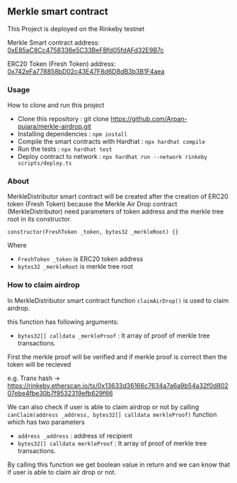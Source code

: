 ## Merkle smart contract

This Project is deployed on the Rinkeby testnet

Merkle Smart contract address: [0xE85aC8Cc4758336e5C33BeFBfd05fdAFd32E9B7c](https://rinkeby.etherscan.io/address/0xE85aC8Cc4758336e5C33BeFBfd05fdAFd32E9B7c)

ERC20 Token (Fresh Token) address: [0x742eFa778858bD02c43E47F8d6D8dB3b3B1F4aea](https://rinkeby.etherscan.io/address/0x742eFa778858bD02c43E47F8d6D8dB3b3B1F4aea)



### Usage
How to clone and run this project
- Clone this repository : git clone https://github.com/Arpan-pujara/merkle-airdrop.git
- Installing dependencies : `npm install`
- Compile the smart contracts with Hardhat : `npx hardhat compile`
- Run the tests : `npx hardhat test`
- Deploy contract to network : `npx hardhat run --network rinkeby scripts/deploy.ts`

### About

MerkleDistributor smart contract will be created after the creation of ERC20 token (Fresh Token) because the Merkle Air Drop contract (MerkleDistributor) need parameters of token address and the merkle tree root in its constructor.

`constructor(FreshToken _token, bytes32 _merkleRoot) {}`

Where
- `FreshToken _token` is ERC20 token address
- `bytes32 _merkleRoot` is merkle tree root


### How to claim airdrop

In MerkleDistributor smart contract function `claimAirDrop()` is used to claim airdrop.

this function has following arguments:

- `bytes32[] calldata _merkleProof` : It array of proof of merkle tree transactions.

First the merkle proof will be verified and if merkle proof is correct then the token will be recieved

e.g. Tranx hash -> https://rinkeby.etherscan.io/tx/0x13633d36166c7634a7a6a9b54a32f0d80207ebe4fbe30b7f9532319efb629f66


We can also check if user is able to claim airdrop or not by calling `canClaim(address _address, bytes32[] calldata merkleProof)` function which has two parameters

- `address _address` : address of recipient
- `bytes32[] calldata merkleProof` : It array of proof of merkle tree transactions.

By calling this function we get boolean value in return and we can know that if user is able to claim air drop or not.


